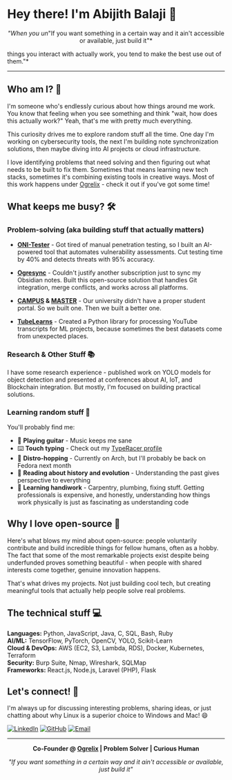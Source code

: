 # Hey there! I'm Abijith Balaji 👋

<div align="center">

*"When you un*"If you want something in a certain way and it ain't accessible or available, just build it"*

</div> things you interact with actually work, you tend to make the best use out of them."*

</div>

---

## Who am I? 🤔

I'm someone who's endlessly curious about how things around me work. You know that feeling when you see something and think "wait, how does this actually work?" Yeah, that's me with pretty much everything.

This curiosity drives me to explore random stuff all the time. One day I'm working on cybersecurity tools, the next I'm building note synchronization solutions, then maybe diving into AI projects or cloud infrastructure.

I love identifying problems that need solving and then figuring out what needs to be built to fix them. Sometimes that means learning new tech stacks, sometimes it's combining existing tools in creative ways. Most of this work happens under [Ogrelix](https://ogrelix.org/) - check it out if you've got some time!

## What keeps me busy? 🛠️

### Problem-solving (aka building stuff that actually matters)

- **[ONI-Tester](https://oni.ogrelix.org/)** - Got tired of manual penetration testing, so I built an AI-powered tool that automates vulnerability assessments. Cut testing time by 40% and detects threats with 95% accuracy.

- **[Ogresync](https://github.com/AbijithBalaji/Ogresync)** - Couldn't justify another subscription just to sync my Obsidian notes. Built this open-source solution that handles Git integration, merge conflicts, and works across all platforms.

- **[CAMPUS](https://ogrelix.org/products/educational/campus) & [MASTER](https://ogrelix.org/products/educational/master)** - Our university didn't have a proper student portal. So we built one. Then we built a better one.

- **[TubeLearns](https://github.com/KabilPreethamK/tubelearns)** - Created a Python library for processing YouTube transcripts for ML projects, because sometimes the best datasets come from unexpected places.

### Research & Other Stuff 📚

I have some research experience - published work on YOLO models for object detection and presented at conferences about AI, IoT, and Blockchain integration. But mostly, I'm focused on building practical solutions.

### Learning random stuff 🎸

You'll probably find me:
- 🎸 **Playing guitar** - Music keeps me sane
- ⌨️ **Touch typing** - Check out my [TypeRacer profile](https://data.typeracer.com/pit/profile?user=believertn)
- 🐧 **Distro-hopping** - Currently on Arch, but I'll probably be back on Fedora next month
- 📜 **Reading about history and evolution** - Understanding the past gives perspective to everything
- 🔧 **Learning handiwork** - Carpentry, plumbing, fixing stuff. Getting professionals is expensive, and honestly, understanding how things work physically is just as fascinating as understanding code

## Why I love open-source 🌱

Here's what blows my mind about open-source: people voluntarily contribute and build incredible things for fellow humans, often as a hobby. The fact that some of the most remarkable projects exist despite being underfunded proves something beautiful - when people with shared interests come together, genuine innovation happens.

That's what drives my projects. Not just building cool tech, but creating meaningful tools that actually help people solve real problems.

## The technical stuff 💻

**Languages:** Python, JavaScript, Java, C, SQL, Bash, Ruby  
**AI/ML:** TensorFlow, PyTorch, OpenCV, YOLO, Scikit-Learn  
**Cloud & DevOps:** AWS (EC2, S3, Lambda, RDS), Docker, Kubernetes, Terraform  
**Security:** Burp Suite, Nmap, Wireshark, SQLMap  
**Frameworks:** React.js, Node.js, Laravel (PHP), Flask  

## Let's connect! 💬

I'm always up for discussing interesting problems, sharing ideas, or just chatting about why Linux is a superior choice to Windows and Mac! 😄

[![LinkedIn](https://img.shields.io/badge/LinkedIn-0077B5?style=for-the-badge&logo=linkedin&logoColor=white)](https://www.linkedin.com/in/abijithb/)
[![GitHub](https://img.shields.io/badge/GitHub-100000?style=for-the-badge&logo=github&logoColor=white)](https://github.com/AbijithBalaji)
[![Email](https://img.shields.io/badge/Email-D14836?style=for-the-badge&logo=gmail&logoColor=white)](mailto:abijith.balaji@gmail.com)

---

<div align="center">

**Co-Founder @ [Ogrelix](https://ogrelix.org/) | Problem Solver | Curious Human**

*"If you want something in a certain way and it ain't accessible or available, just build it"*

</div><!--
**AbijithBalaji/AbijithBalaji** is a ✨ _special_ ✨ repository because its `README.md` (this file) appears on your GitHub profile.

Here are some ideas to get you started:

- 🔭 I’m currently working on ...
- 🌱 I’m currently learning ...
- 👯 I’m looking to collaborate on ...
- 🤔 I’m looking for help with ...
- 💬 Ask me about ...
- 📫 How to reach me: ...
- 😄 Pronouns: ...
- ⚡ Fun fact: ...
-->
